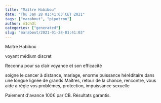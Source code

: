 ```yaml
---
title: "Maître Habibou"
date: "Thu Jan 28 01:41:03 CET 2021"
tags: ["marabout", "pipotron"]
author: m1ch3l
categories: ["generated"]
slug: "marabout/2021-01-28-01:41:03"
---
```


Maître Habibou

voyant médium discret

Reconnu pour sa clair voyance et son efficacité

soigne le cancer à distance, mariage, enorme puissance héréditaire dans une longue lignée de grands Maîtres, retour de la chance, rencontre, vous aide à régle vos problèmes, protection, impuissance sexuelle

Paiement d'avance 100€ par CB. Résultats garantis.
